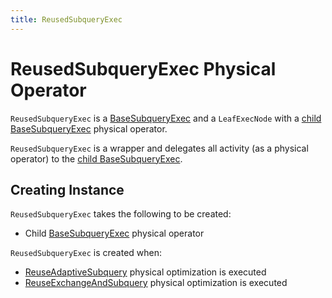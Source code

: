 ```yaml
---
title: ReusedSubqueryExec
---
```


# ReusedSubqueryExec Physical Operator

`ReusedSubqueryExec` is a [BaseSubqueryExec](BaseSubqueryExec.md) and a `LeafExecNode` with a [child BaseSubqueryExec](#child) physical operator.

`ReusedSubqueryExec` is a wrapper and delegates all activity (as a physical operator) to the [child BaseSubqueryExec](#child).

## Creating Instance

`ReusedSubqueryExec` takes the following to be created:

* <span id="child"> Child [BaseSubqueryExec](BaseSubqueryExec.md) physical operator

`ReusedSubqueryExec` is created when:

* [ReuseAdaptiveSubquery](../physical-optimizations/ReuseAdaptiveSubquery.md) physical optimization is executed
* [ReuseExchangeAndSubquery](../physical-optimizations/ReuseExchangeAndSubquery.md) physical optimization is executed
